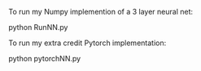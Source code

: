 To run my Numpy implemention of a 3 layer neural net:

python RunNN.py

To run my extra credit Pytorch implementation:

python pytorchNN.py
